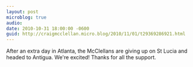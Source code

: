 ```yaml
---
layout: post
microblog: true
audio: 
date: 2010-10-31 18:00:00 -0600
guid: http://craigmcclellan.micro.blog/2010/11/01/t29369286921.html
---
```

After an extra day in Atlanta, the McClellans are giving up on St Lucia and headed to Antigua. We're excited! Thanks for all the support.
